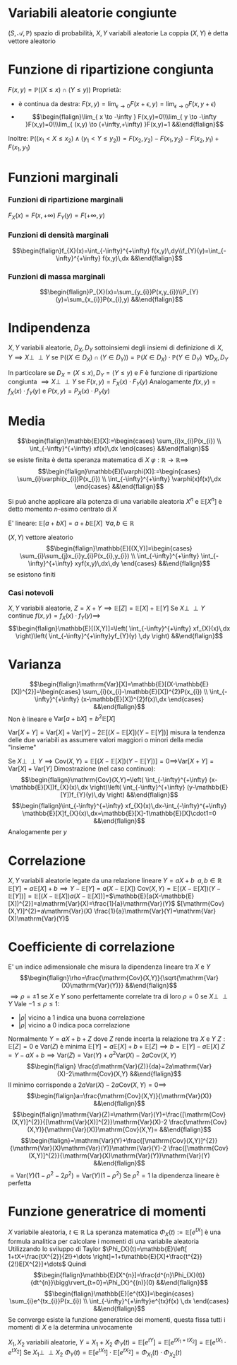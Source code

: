 # Variabili aleatorie congiunte
$(S,\mathcal{A},\mathbb{P})$ spazio di probabilità, $X,Y$ variabili aleatorie
La coppia $(X,Y)$ è detta vettore aleatorio

# Funzione di ripartizione congiunta
$F(x,y)=\mathbb{P}((X\leq x)\cap(Y\leq y))$
Proprietà:
- è continua da destra: $F(x,y)=\lim_{ \epsilon \to 0 }F(x+\epsilon,y)=\lim_{ \epsilon \to 0 }F(x,y+\epsilon)$
- $$\begin{flalign}\lim_{ x \to -\infty } F(x,y)=0\\\lim_{ y \to -\infty }F(x,y)=0\\\lim_{ (x,y) \to (+\infty,+\infty) }F(x,y)=1 &&\end{flalign}$$

Inoltre:
$\mathbb{P}((x_{1}<X\leq x_{2})\land(y_{1}<Y\leq y_{2}))=F(x_{2},y_{2})-F(x_{1},y_{2})-F(x_{2},y_{1})+F(x_{1},y_{1})$

# Funzioni marginali
### Funzioni di ripartizione marginali
$F_{X}(x)=F(x,+\infty)$
$F_{Y}(y)=F(+\infty,y)$

### Funzioni di densità marginali
$$\begin{flalign}f_{X}(x)=\int_{-\infty}^{+\infty} f(x,y)\,dy\\f_{Y}(y)=\int_{-\infty}^{+\infty} f(x,y)\,dx &&\end{flalign}$$

### Funzioni di massa marginali
$$\begin{flalign}P_{X}(x)=\sum_{y_{i}}P(x,y_{i})\\P_{Y}(y)=\sum_{x_{i}}P(x_{i},y)   &&\end{flalign}$$

# Indipendenza
$X,Y$ variabili aleatorie, $D_{X},D_{Y}$ sottoinsiemi degli insiemi di definizione di $X,Y\implies X\perp \!\!\! \perp Y$ se $\mathbb{P}((X\in D_{X})\cap(Y\in D_{Y}))=\mathbb{P}(X\in D_{X})\cdot \mathbb{P}(Y\in D_{Y})\;\;\forall D_{X},D_{Y}$

In particolare se $D_{X}=(X\leq x),D_{Y}=(Y\leq y)$ e $F$ è funzione di ripartizione congiunta $\implies X\perp \!\!\! \perp Y$ se $F(x,y)=F_{X}(x)\cdot F_{Y}(y)$
Analogamente $f(x,y)=f_{X}(x)\cdot f_{Y}(y)$ e $P(x,y)=P_{X}(x)\cdot P_{Y}(y)$

# Media
$$\begin{flalign}\mathbb{E}[X]:=\begin{cases}
\sum_{i}x_{i}P(x_{i})  \\
\int_{-\infty}^{+\infty} xf(x)\,dx
\end{cases} &&\end{flalign}$$
se esiste finita è detta speranza matematica di $X$
$\varphi:\mathbb{R}\to \mathbb{R}\implies$
$$\begin{flalign}\mathbb{E}[\varphi(X)]:=\begin{cases}
\sum_{i}\varphi(x_{i})P(x_{i}) \\
\int_{-\infty}^{+\infty} \varphi(x)f(x)\,dx
\end{cases} &&\end{flalign}$$

Si può anche applicare alla potenza di una variabile aleatoria $X^{n}$ e $\mathbb{E}[X^{n}]$ è detto momento $n$-esimo centrato di $X$

E' lineare: $\mathbb{E}[a+bX]=a+b\mathbb{E}[X]\;\;\forall a,b\in \mathbb{R}$

$(X,Y)$ vettore aleatorio
$$\begin{flalign}\mathbb{E}[(X,Y)]=\begin{cases}
\sum_{i}\sum_{j}x_{i}y_{i}P(x_{i},y_{i}) \\
\int_{-\infty}^{+\infty} \int_{-\infty}^{+\infty} xyf(x,y)\,dx\,dy  
\end{cases} &&\end{flalign}$$
se esistono finiti

### Casi notevoli
$X,Y$ variabili aleatorie, $Z=X+Y\implies \mathbb{E}[Z]=\mathbb{E}[X]+\mathbb{E}[Y]$
Se $X\perp \!\!\! \perp Y$ continue $f(x,y)=f_{X}(x)\cdot f_{Y}(y)\implies$
$$\begin{flalign}\mathbb{E}[(X,Y)]=\left( \int_{-\infty}^{+\infty} xf_{X}(x)\,dx \right)\left( \int_{-\infty}^{+\infty}yf_{Y}(y) \,dy \right) &&\end{flalign}$$

# Varianza
$$\begin{flalign}\mathrm{Var}[X]=\mathbb{E}[(X-\mathbb{E}[X])^{2}]=\begin{cases}
\sum_{i}(x_{i}-\mathbb{E}[X])^{2}P(x_{i}) \\
\int_{-\infty}^{+\infty} (x-\mathbb{E}[X])^{2}f(x)\,dx
\end{cases} &&\end{flalign}$$
Non è lineare e $\mathrm{Var}[a+bX]=b^{2}\mathbb{E}[X]$

$\mathrm{Var}[X+Y]=\mathrm{Var}[X]+\mathrm{Var}[Y]-2\mathbb{E}[(X-\mathbb{E}[X])(Y-\mathbb{E}[Y])]$ misura la tendenza delle due variabili as assumere valori maggiori o minori della media "insieme"

Se $X\perp \!\!\! \perp Y\implies \mathrm{Cov}(X,Y)=\mathbb{E}[(X-\mathbb{E}[X])(Y-\mathbb{E}[Y])]=0\implies$$\mathrm{Var}[X+Y]=\mathrm{Var}[X]+\mathrm{Var}[Y]$
Dimostrazione (nel caso continuo):
$$\begin{flalign}\mathrm{Cov}(X,Y)=\left( \int_{-\infty}^{+\infty} (x-\mathbb{E}[X])f_{X}(x)\,dx \right)\left( \int_{-\infty}^{+\infty} (y-\mathbb{E}[Y])f_{Y}(y)\,dy \right) &&\end{flalign}$$
$$\begin{flalign}\int_{-\infty}^{+\infty} xf_{X}(x)\,dx-\int_{-\infty}^{+\infty} \mathbb{E}[X]f_{X}(x)\,dx=\mathbb{E}[X]-1\mathbb{E}[X]\cdot1=0 &&\end{flalign}$$
Analogamente per $y$

# Correlazione
$X,Y$ variabili aleatorie legate da una relazione lineare $Y=aX+b\;\;a,b\in \mathbb{R}$
$\mathbb{E}[Y]=a\mathbb{E}[X]+b\implies Y-\mathbb{E}[Y]=a(X-\mathbb{E}[X])$
$\mathrm{Cov}(X,Y)=\mathbb{E}[(X-\mathbb{E}[X])(Y-\mathbb{E}[Y])]=\mathbb{E}[(X-\mathbb{E}[X])a(X-\mathbb{E}[X])]=$$\mathbb{E}[a(X-\mathbb{E}[X])^{2}]=a\mathrm{Var}(X)=\frac{1}{a}\mathrm{Var}(Y)$
$[\mathrm{Cov}(X,Y)]^{2}=a\mathrm{Var}(X) \frac{1}{a}\mathrm{Var}(Y)=\mathrm{Var}(X)\mathrm{Var}(Y)$

# Coefficiente di correlazione
E' un indice adimensionale che misura la dipendenza lineare tra $X$ e $Y$
$$\begin{flalign}\rho=\frac{\mathrm{Cov}(X,Y)}{\sqrt{\mathrm{Var}(X)\mathrm{Var}(Y)}} &&\end{flalign}$$
$\implies \rho=\pm1$ se $X$ e $Y$ sono perfettamente correlate tra di loro
$\rho=0$ se $X\perp \!\!\! \perp Y$
Vale $-1\leq \rho\leq1$:
- $|\rho|$ vicino a $1$ indica una buona correlazione
- $|\rho|$ vicino a $0$ indica poca correlazione

Normalmente $Y=aX+b+Z$ dove $Z$ rende incerta la relazione tra $X$ e $Y$
$Z:\mathbb{E}[Z]=0$ e $\mathrm{Var}(Z)$ è minima
$\mathbb{E}[Y]=a\mathbb{E}[X]+b+\mathbb{E}[Z]\implies b=\mathbb{E}[Y]-a\mathbb{E}[X]$
$Z=Y-aX+b\implies \mathrm{Var}(Z)=\mathrm{Var}(Y)+a^{2}\mathrm{Var}(X)-2a\mathrm{Cov}(X,Y)$
$$\begin{flalign} \frac{d\mathrm{Var}(Z)}{da}=2a\mathrm{Var}(X)-2\mathrm{Cov}(X,Y) &&\end{flalign}$$
Il minimo corrisponde a $2a\mathrm{Var}(X)-2a\mathrm{Cov}(X,Y)=0\implies$
$$\begin{flalign}a=\frac{\mathrm{Cov}(X,Y)}{\mathrm{Var}(X)} &&\end{flalign}$$
$$\begin{flalign}\mathrm{Var}(Z)=\mathrm{Var}(Y)+\frac{[\mathrm{Cov}(X,Y)]^{2}}{[\mathrm{Var}(X)]^{2}}\mathrm{Var}(X)-2 \frac{\mathrm{Cov}(X,Y)}{\mathrm{Var}(X)}\mathrm{Cov}(X,Y)=
&&\end{flalign}$$
$$\begin{flalign}=\mathrm{Var}(Y)+\frac{[\mathrm{Cov}(X,Y)]^{2}}{\mathrm{Var}(X)\mathrm{Var}(Y)}\mathrm{Var}(Y)-2 \frac{[\mathrm{Cov}(X,Y)]^{2}}{\mathrm{Var}(X)\mathrm{Var}(Y)}\mathrm{Var}(Y) &&\end{flalign}$$
$=\mathrm{Var}(Y)(1-\rho^{2}-2\rho^{2})=\mathrm{Var}(Y)(1-\rho^{2})$
Se $\rho^{2}=1$ la dipendenza lineare è perfetta

# Funzione generatrice di momenti
$X$ variabile aleatoria, $t\in \mathbb{R}$
La speranza matematica $\Phi_{X}(t):=\mathbb{E}[e^{tX}]$ è una formula analitica per calcolare i momenti di una variabile aleatoria
Utilizzando lo sviluppo di Taylor
$\Phi_{X}(t)=\mathbb{E}\left[ 1+tX+\frac{tX^{2}}{2!}+\dots \right]=1+t\mathbb{E}[X]+\frac{t^{2}}{2!}E[X^{2}]+\dots$
Quindi
$$\begin{flalign}\mathbb{E}[X^{n}]=\frac{d^{n}\Phi_{X}(t)}{dt^{n}}\bigg\rvert_{t=0}=\Phi_{X}^{(n)}(0) &&\end{flalign}$$
$$\begin{flalign}\mathbb{E}[e^{tX}]=\begin{cases}
\sum_{i}e^{tx_{i}}P(x_{i}) \\
\int_{-\infty}^{+\infty}e^{tx}f(x) \,dx
\end{cases} &&\end{flalign}$$
Se converge esiste la funzione generatrice dei momenti, questa fissa tutti i momenti di $X$ e la determina univocamente

$X_{1},X_{2}$ variabili aleatorie, $Y=X_{1}+X_{2}$
$\Phi_{Y}(t)=\mathbb{E}[e^{tY}]=\mathbb{E}[e^{tX_{1}+tX_{2}}]=\mathbb{E}[e^{tX_{1}}\cdot e^{tX_{2}}]$
Se $X_{1}\perp \!\!\! \perp X_{2}$
$\Phi_{Y}(t)=\mathbb{E}[e^{tX_{1}}]\cdot \mathbb{E}[e^{tX_{2}}]=\Phi_{X_{1}}(t)\cdot \Phi_{X_{2}}(t)$
